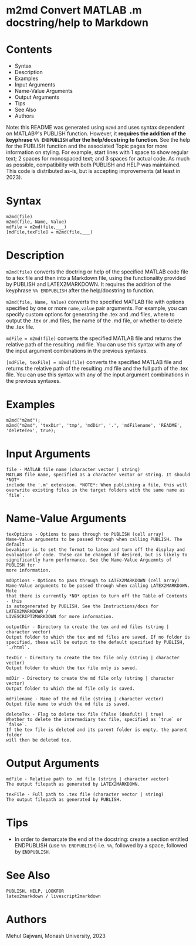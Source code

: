 
# m2md Convert MATLAB .m docstring/help to Markdown
    
    
# Contents
- Syntax
- Description
- Examples
- Input Arguments
- Name-Value Arguments
- Output Arguments
- Tips
- See Also
- Authors
   

Note: this README was generated using `m2md` and uses syntax dependent on MATLAB®'s PUBLISH function. However, it **requires the addition of the keyphrase `%% ENDPUBLISH` after the help/docstring to function**. See the help for the PUBLISH function and the associated Topic pages for more information on styling. For example, start lines with 1 space to show regular text; 2 spaces for monospaced text; and 3 spaces for actual code. As much as possible, compatibility with both PUBLISH and HELP was maintained. This code is distributed as-is, but is accepting improvements (at least in 2023).
   
# Syntax

```matlab:Code(Display)
m2md(file)
m2md(file, Name, Value)
mdFile = m2md(file,___)
[mdFile,texFile] = m2md(file,___)
```

# Description

`m2md(file)` converts the doctring or help of the specified MATLAB code file to a tex file and then into a Markdown file, using the functionality provided by PUBLISH and LATEX2MARKDOWN. It requires the addition of the keyphrase `%% ENDPUBLISH` after the help/docstring to function.
   

`m2md(file, Name, Value)` converts the specified MATLAB file with options specified by one or more `name,value` pair arguments. For example, you can specify custom options for generating the .tex and .md files, where to output the .tex or .md files, the name of the .md file, or whether to delete the .tex file.
   

`mdFile = m2md(file)` converts the specified MATLAB file and returns the relative path of the resulting .md file. You can use this syntax with any of the input argument combinations in the previous syntaxes.
   

`[mdFile, texFile] = m2md(file)` converts the specified MATLAB file and returns the relative path of the resulting .md file and the full path of the .tex file. You can use this syntax with any of the input argument combinations in the previous syntaxes.
   
# Examples

```matlab:Code(Display)
m2md("m2md");
m2md("m2md", 'texDir', 'tmp', 'mdDir', '.', 'mdFilename', 'README', 'deleteTex', true);
```

# Input Arguments

```matlab:Code(Display)
file - MATLAB file name (character vector | string)
MATLAB file name, specified as a character vector or string. It should *NOT*
include the '.m' extension. *NOTE*: When publishing a file, this will
overwrite existing files in the target folders with the same name as `file`.
```

    
# Name-Value Arguments

```matlab:Code(Display)
texOptions - Options to pass through to PUBLISH (cell array)
Name-Value arguments to be passed through when calling PUBLISH. The default
bevahiour is to set the format to latex and turn off the display and
evaluation of code. These can be changed if desired, but is likely to
significantly harm performance. See the Name-Value Arguemnts of PUBLISH for
more information.
```


```matlab:Code(Display)
mdOptions - Options to pass through to LATEX2MARKDOWN (cell array)
Name-Value arguments to be passed through when calling LATEX2MARKDOWN. Note
that there is currently *NO* option to turn off the Table of Contents - this
is autogenerated by PUBLISH. See the Instructions/docs for LATEX2MARKDOWN /
LIVESCRIPT2MARKDOWN for more information.
```


```matlab:Code(Display)
outputDir - Directory to create the tex and md files (string | character vector)
Output folder to which the tex and md files are saved. If no folder is
specified, these will be output to the default specified by PUBLISH,
`./html`.
```


```matlab:Code(Display)
texDir - Directory to create the tex file only (string | character vector)
Output folder to which the tex file only is saved.
```


```matlab:Code(Display)
mdDir - Directory to create the md file only (string | character vector)
Output folder to which the md file only is saved.
```


```matlab:Code(Display)
mdFilename - Name of the md file (string | character vector)
Output file name to which the md file is saved.
```


```matlab:Code(Display)
deleteTex - Flag to delete tex file (false (deafult) | true)
Whether to delete the intermediary tex file, specified as `true` or `false`.
If the tex file is deleted and its parent folder is empty, the parent folder
will then be deleted too.
```

    
# Output Arguments

```matlab:Code(Display)
mdFile - Relative path to .md file (string | character vector)
The output filepath as generated by LATEX2MARKDOWN.
```


```matlab:Code(Display)
texFile - Full path to .tex file (character vector | string)
The output filepath as generated by PUBLISH.
```

    
# Tips

- In order to demarcate the end of the docstring: create a section entitled ENDPUBLISH (use `%% ENDPUBLISH`) i.e. `%%`, followed by a space, followed by `ENDPUBLISH`.
   
# See Also

```matlab:Code(Display)
PUBLISH, HELP, LOOKFOR
latex2markdown / livescript2markdown
```

    
# Authors

Mehul Gajwani, Monash University, 2023
   
